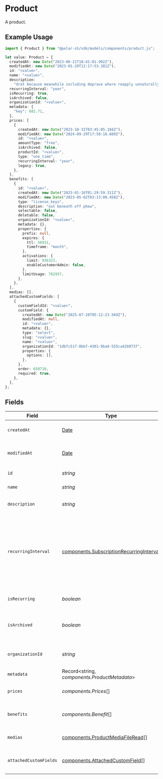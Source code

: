 # Product

A product.

## Example Usage

```typescript
import { Product } from "@polar-sh/sdk/models/components/product.js";

let value: Product = {
  createdAt: new Date("2023-06-21T18:41:01.992Z"),
  modifiedAt: new Date("2023-01-29T12:17:53.381Z"),
  id: "<value>",
  name: "<value>",
  description:
    "drat because meanwhile including deprave where reapply unnaturally",
  recurringInterval: "year",
  isRecurring: true,
  isArchived: false,
  organizationId: "<value>",
  metadata: {
    "key": 682.71,
  },
  prices: [
    {
      createdAt: new Date("2023-10-31T03:45:05.104Z"),
      modifiedAt: new Date("2024-09-29T17:58:16.689Z"),
      id: "<value>",
      amountType: "free",
      isArchived: false,
      productId: "<value>",
      type: "one_time",
      recurringInterval: "year",
      legacy: true,
    },
  ],
  benefits: [
    {
      id: "<value>",
      createdAt: new Date("2023-01-16T01:29:59.311Z"),
      modifiedAt: new Date("2023-05-02T03:13:00.458Z"),
      type: "license_keys",
      description: "out beneath off phew",
      selectable: false,
      deletable: false,
      organizationId: "<value>",
      metadata: {},
      properties: {
        prefix: null,
        expires: {
          ttl: 56931,
          timeframe: "month",
        },
        activations: {
          limit: 936323,
          enableCustomerAdmin: false,
        },
        limitUsage: 702937,
      },
    },
  ],
  medias: [],
  attachedCustomFields: [
    {
      customFieldId: "<value>",
      customField: {
        createdAt: new Date("2025-07-28T05:12:23.569Z"),
        modifiedAt: null,
        id: "<value>",
        metadata: {},
        type: "select",
        slug: "<value>",
        name: "<value>",
        organizationId: "1dbfc517-0bbf-4301-9ba8-555ca42b9737",
        properties: {
          options: [],
        },
      },
      order: 650710,
      required: true,
    },
  ],
};
```

## Fields

| Field                                                                                                                                                             | Type                                                                                                                                                              | Required                                                                                                                                                          | Description                                                                                                                                                       |
| ----------------------------------------------------------------------------------------------------------------------------------------------------------------- | ----------------------------------------------------------------------------------------------------------------------------------------------------------------- | ----------------------------------------------------------------------------------------------------------------------------------------------------------------- | ----------------------------------------------------------------------------------------------------------------------------------------------------------------- |
| `createdAt`                                                                                                                                                       | [Date](https://developer.mozilla.org/en-US/docs/Web/JavaScript/Reference/Global_Objects/Date)                                                                     | :heavy_check_mark:                                                                                                                                                | Creation timestamp of the object.                                                                                                                                 |
| `modifiedAt`                                                                                                                                                      | [Date](https://developer.mozilla.org/en-US/docs/Web/JavaScript/Reference/Global_Objects/Date)                                                                     | :heavy_check_mark:                                                                                                                                                | Last modification timestamp of the object.                                                                                                                        |
| `id`                                                                                                                                                              | *string*                                                                                                                                                          | :heavy_check_mark:                                                                                                                                                | The ID of the product.                                                                                                                                            |
| `name`                                                                                                                                                            | *string*                                                                                                                                                          | :heavy_check_mark:                                                                                                                                                | The name of the product.                                                                                                                                          |
| `description`                                                                                                                                                     | *string*                                                                                                                                                          | :heavy_check_mark:                                                                                                                                                | The description of the product.                                                                                                                                   |
| `recurringInterval`                                                                                                                                               | [components.SubscriptionRecurringInterval](../../models/components/subscriptionrecurringinterval.md)                                                              | :heavy_check_mark:                                                                                                                                                | The recurring interval of the product. If `None`, the product is a one-time purchase.Note that the `day` and `week` values are for internal Polar staff use only. |
| `isRecurring`                                                                                                                                                     | *boolean*                                                                                                                                                         | :heavy_check_mark:                                                                                                                                                | Whether the product is a subscription.                                                                                                                            |
| `isArchived`                                                                                                                                                      | *boolean*                                                                                                                                                         | :heavy_check_mark:                                                                                                                                                | Whether the product is archived and no longer available.                                                                                                          |
| `organizationId`                                                                                                                                                  | *string*                                                                                                                                                          | :heavy_check_mark:                                                                                                                                                | The ID of the organization owning the product.                                                                                                                    |
| `metadata`                                                                                                                                                        | Record<string, *components.ProductMetadata*>                                                                                                                      | :heavy_check_mark:                                                                                                                                                | N/A                                                                                                                                                               |
| `prices`                                                                                                                                                          | *components.Prices*[]                                                                                                                                             | :heavy_check_mark:                                                                                                                                                | List of prices for this product.                                                                                                                                  |
| `benefits`                                                                                                                                                        | *components.Benefit*[]                                                                                                                                            | :heavy_check_mark:                                                                                                                                                | List of benefits granted by the product.                                                                                                                          |
| `medias`                                                                                                                                                          | [components.ProductMediaFileRead](../../models/components/productmediafileread.md)[]                                                                              | :heavy_check_mark:                                                                                                                                                | List of medias associated to the product.                                                                                                                         |
| `attachedCustomFields`                                                                                                                                            | [components.AttachedCustomField](../../models/components/attachedcustomfield.md)[]                                                                                | :heavy_check_mark:                                                                                                                                                | List of custom fields attached to the product.                                                                                                                    |